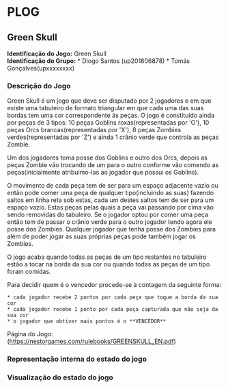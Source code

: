 # PLOG

## Green Skull

**Identificação do Jogo:** Green Skull  
**Identificação do Grupo:** 
    * Diogo Santos (up201806878)
    * Tomás Gonçalves(upxxxxxxxx)

### Descrição do Jogo

Green Skull é um jogo que deve ser disputado por 2 jogadores e em que existe uma tabuleiro de formato triangular em que cada uma das suas bordas tem uma cor correspondente ás peças. O jogo é constituído ainda por peças de 3 tipos: 10 peças Goblins roxas(representadas por 'O'), 10 peças Orcs brancas(representadas por 'X'), 8 peças Zombies verdes(representadas por 'Z') e ainda 1 crânio verde que controla as peças Zombie.

Um dos jogadores toma posse dos Goblins e outro dos Orcs, depois as peças Zombie vão trocando de um para o outro conforme vão comendo as peças(inicialmente atribuímo-las ao jogador que possui os Goblins).

O movimento de cada peça tem de ser para um espaço adjacente vazio ou então pode comer uma peça de qualquer tipo(incluindo as suas) fazendo saltos em linha reta sob estas, cada um destes saltos tem de ser para um espaço vazio. Estas peças pelas quais a peça vai passando por cima vão sendo removidas do tabuleiro. Se o jogador optou por comer uma peça então tem de passar o crânio verde para o outro jogador tendo agora ele posse dos Zombies. Qualquer jogador que tenha posse dos Zombies para além de poder jogar as suas próprias peças pode também jogar os Zombies.

O jogo acaba quando todas as peças de um tipo restantes no tabuleiro estão a tocar na borda da sua cor ou quando todas as peças de um tipo foram comidas.

Para decidir quem é o vencedor procede-se à contagem da seguinte forma:

    * cada jogador recebe 2 pontos por cada peça que toque a borda da sua cor  
    * cada jogador recebe 1 ponto por cada peça capturada que não seja da sua cor  
    * o jogador que obtiver mais pontos é o **VENCEDOR**  

Página do Jogo: (https://nestorgames.com/rulebooks/GREENSKULL_EN.pdf)

### Representação interna do estado do jogo

### Visualização do estado do jogo





